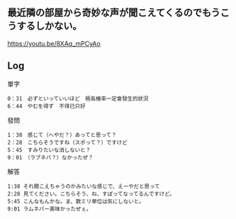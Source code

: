 ## 最近隣の部屋から奇妙な声が聞こえてくるのでもうこうするしかない。
https://youtu.be/8XAq_mPCyAo

## Log

單字
```
0：31　必ずといっていいほど　極高機率一定會發生的狀況
6：44　やむを得ず　不得已只好
```

發問
```
1：38　感じて（へやだ？）あってと思って？
2：28　こちらそうですね（スポって？）ですけど
5：45　すみりたいな消しないと？
9：01　（ラブネバ？）なかったぜ？
```

解答
```
1:38 それ聞こえちゃうのかみたいな感じで、えーやだと思って
2:28 見てください。こちらそう、ね、すぽってなってるんですけど。
5:45 こんなもんかな。ま、数ミリ単位は気にしないと。
9:01 ラムネバー美味かったぜぇ。
```
